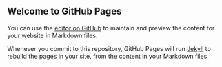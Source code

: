 ## Welcome to GitHub Pages

You can use the [editor on GitHub](https://github.com/NandiyaLive/nandiyalive.github.io/edit/main/README.md) to maintain and preview the content for your website in Markdown files.

Whenever you commit to this repository, GitHub Pages will run [Jekyll](https://jekyllrb.com/) to rebuild the pages in your site, from the content in your Markdown files.
